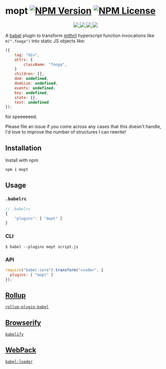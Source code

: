 mopt [![NPM Version](https://img.shields.io/npm/v/mopt.svg)](https://www.npmjs.com/package/mopt) [![NPM License](https://img.shields.io/npm/l/mopt.svg)](https://www.npmjs.com/package/mopt)
=================

<p align="center">
    <a href="https://www.npmjs.com/package/mopt" alt="NPM Downloads">
        <img src="https://img.shields.io/npm/dm/mopt.svg" />
    </a>
    <a href="https://travis-ci.org/tivac/mithril-objectify" alt="Build Status">
        <img src="https://img.shields.io/travis/tivac/mithril-objectify/master.svg" />
    </a>
    <a href="https://david-dm.org/tivac/mithril-objectify" alt="Dependency Status">
        <img src="https://img.shields.io/david/tivac/mithril-objectify.svg" />
    </a>
    <a href="https://david-dm.org/tivac/mithril-objectify#info=devDependencies" alt="devDependency Status">
        <img src="https://img.shields.io/david/dev/tivac/mithril-objectify.svg" />
    </a>
</p>


A [babel](babeljs.io) plugin to transform [mithril](http://mithril.js.org) hyperscript function invocations like `m(".fooga")` into static JS objects like:

```js
({
    tag: "div",
    attrs: {
        className: "fooga",
    }
    children: [],
    dom: undefined,
    domSize: undefined,
    events: undefined,
    key: undefined,
    state: {},
    text: undefined
});
```

for speeeeeed.

Please file an issue if you come across any cases that this doesn't handle, I'd love to improve the number of structures I can rewrite!

## Installation

Install with npm

`npm i mopt`

## Usage

### `.babelrc`

```js
// .babelrc
{
    "plugins": [ "mopt" ]
}
```

### CLI

`$ babel --plugins mopt script.js`

### API

```js
require("babel-core").transform("<code>", {
  plugins: [ "mopt" ]
});
```

## [Rollup](http://rollupjs.org)

[`rollup-plugin-babel`](https://www.npmjs.com/package/rollup-plugin-babel)

## [Browserify](http://browserify.org/)

[`babelify`](https://www.npmjs.com/package/babelify)

## [WebPack](https://webpack.github.io/)

[`babel-loader`](https://www.npmjs.com/package/babel-loader)
